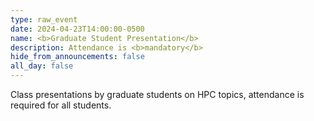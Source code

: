 ```yaml
---
type: raw_event
date: 2024-04-23T14:00:00-0500
name: <b>Graduate Student Presentation</b>
description: Attendance is <b>mandatory</b>
hide_from_announcements: false
all_day: false
---
```

Class presentations by graduate students on HPC topics, attendance is required for all students.